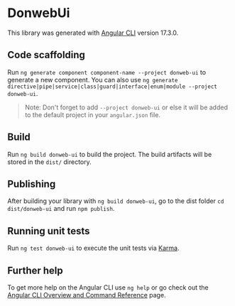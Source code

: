 # DonwebUi

This library was generated with [Angular CLI](https://github.com/angular/angular-cli) version 17.3.0.

## Code scaffolding

Run `ng generate component component-name --project donweb-ui` to generate a new component. You can also use `ng generate directive|pipe|service|class|guard|interface|enum|module --project donweb-ui`.
> Note: Don't forget to add `--project donweb-ui` or else it will be added to the default project in your `angular.json` file. 

## Build

Run `ng build donweb-ui` to build the project. The build artifacts will be stored in the `dist/` directory.

## Publishing

After building your library with `ng build donweb-ui`, go to the dist folder `cd dist/donweb-ui` and run `npm publish`.

## Running unit tests

Run `ng test donweb-ui` to execute the unit tests via [Karma](https://karma-runner.github.io).

## Further help

To get more help on the Angular CLI use `ng help` or go check out the [Angular CLI Overview and Command Reference](https://angular.io/cli) page.
